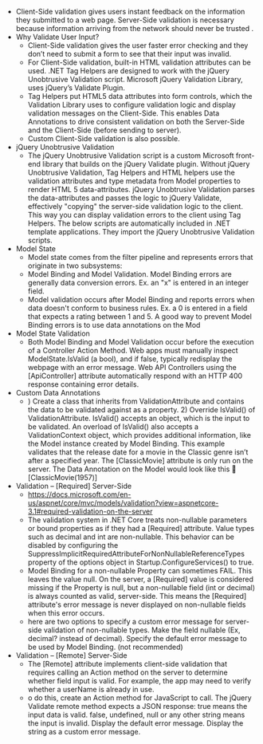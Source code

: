 * Client-Side validation gives users instant feedback on the information they submitted to a web page. Server-Side validation is necessary because information arriving from the network should never be trusted .
* Why Validate User Input?
    * Client-Side validation gives the user faster error checking and they don’t need to submit a form to see that their input was invalid.
    * For Client-Side validation, built-in HTML validation attributes can be used. .NET Tag Helpers are designed to work with the jQuery Unobtrusive Validation script. Microsoft jQuery Validation Library, uses jQuery’s Validate Plugin. 
    * Tag Helpers put HTML5 data attributes into form controls, which the Validation Library uses to configure validation logic and display validation messages on the Client-Side. This enables Data Annotations to drive consistent validation on both the Server-Side and the Client-Side (before sending to server).
    * Custom Client-Side validation is also possible.
* jQuery Unobtrusive Validation
    * The jQuery Unobtrusive Validation script is a custom Microsoft front-end library that builds on the jQuery Validate plugin. Without jQuery Unobtrusive Validation, Tag Helpers and HTML helpers use the validation attributes and type metadata from Model properties to render HTML 5 data-attributes. jQuery Unobtrusive Validation parses the data-attributes and passes the logic to jQuery Validate, effectively "copying" the server-side validation logic to the client. This way you can display validation errors to the client using Tag Helpers.  The below scripts are automatically included in .NET template applications. They import the jQuery Unobtrusive Validation scripts.
* Model State
    * Model state comes from the filter pipeline and represents errors that originate in two subsystems:
    * Model Binding and Model Validation.  Model Binding errors are generally data conversion errors.  Ex. an "x" is entered in an integer field.  
    * Model validation occurs after Model Binding and reports errors when data doesn't conform to business rules.  Ex. a 0 is entered in a field that expects a rating between 1 and 5. A good way to prevent Model Binding errors is to use data annotations on the Mod
* Model State Validation
    * Both Model Binding and Model Validation occur before the execution of a Controller Action Method. Web apps must manually inspect ModelState.IsValid (a bool), and if false, typically redisplay the webpage with an error message. Web API Controllers using the [ApiController] attribute automatically respond with an HTTP 400 response containing error details.
* Custom Data Annotations
    * ) Create a class that inherits from ValidationAttribute and contains the data to be validated against as a property.  2) Override IsValid() of ValidationAttribute.  IsValid() accepts an object, which is the input to be validated.  An overload of IsValid() also accepts a ValidationContext object, which provides additional information, like the Model instance created by Model Binding. This example validates that the release date for a movie in the Classic genre isn’t after a specified year. The [ClassicMovie] attribute is only run on the server. The Data Annotation on the Model would look like this  [ClassicMovie(1957)]
* Validation – [Required] Server-Side
    * https://docs.microsoft.com/en-us/aspnet/core/mvc/models/validation?view=aspnetcore-3.1#required-validation-on-the-server
    * The validation system in .NET Core treats non-nullable parameters or bound properties as if they had a [Required] attribute. Value types such as decimal and int are non-nullable. This behavior can be disabled by configuring the SuppressImplicitRequiredAttributeForNonNullableReferenceTypes property of the options object in Startup.ConfigureServices() to true.
    * Model Binding for a non-nullable Property can sometimes FAIL. This leaves the value null. On the server, a [Required] value is considered missing if the Property is null, but a non-nullable field (int or decimal) is always counted as valid, server-side. This means the [Required] attribute's error message is never displayed on non-nullable fields when this error occurs. 
    * here are two options to specify a custom error message for server-side validation of non-nullable types. Make the field nullable (Ex, decimal? instead of decimal).  Specify the default error message to be used by Model Binding. (not recommended) 
* Validation – [Remote] Server-Side
    * The [Remote] attribute implements client-side validation that requires calling an Action method on the server to determine whether field input is valid. For example, the app may need to verify whether a userName is already in use. 
    * o do this, create an Action method for JavaScript to call. The jQuery Validate remote method expects a JSON response: true means the input data is valid. false, undefined, null or any other string means the input is invalid.  Display the default error message. Display the string as a custom error message.

 